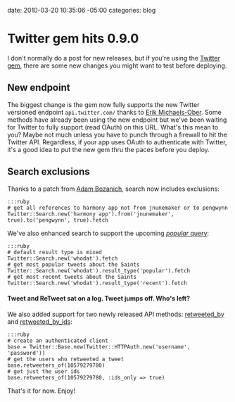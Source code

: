 date: 2010-03-20 10:35:06 -05:00
categories: blog

# Twitter gem hits 0.9.0
I don't normally do a post for new releases, but if you're using the <a href="http://gemcutter.org/gems/twitter">Twitter gem</a>, there are some new changes you might want to test before deploying.<!--more-->

## New endpoint

The biggest change is the gem now fully supports the new Twitter versioned endpoint <code>api.twitter.com/<version></code> thanks to <a href="http://twitter.com/sferik">Erik Michaels-Ober</a>. Some methods have already been using the new endpoint but we've been waiting for Twitter to fully support (read OAuth) on this URL. What's this mean to you? Maybe not much unless you have to punch through a firewall to hit the Twitter API. Regardless, if your app uses OAuth to authenticate with Twitter, it's a good idea to put the new gem thru the paces before you deploy.

## Search exclusions

Thanks to a patch from <a href="http://github.com/abozanich">Adam Bozanich</a>, search now includes exclusions:

    :::ruby
    # get all references to harmony app not from jnunemaker or to pengwynn
    Twitter::Search.new('harmony app').from('jnunemaker', true).to('pengwynn', true).fetch

We've also enhanced search to support the upcoming <a href="http://groups.google.com/group/twitter-api-announce/browse_thread/thread/983086ae9935d50c"><em>popular</em> query</a>:

    :::ruby
    # default result type is mixed
    Twitter::Search.new('whodat').fetch
    # get most popular tweets about the Saints
    Twitter::Search.new('whodat').result_type('popular').fetch
    # get most recent tweets about the Saints
    Twitter::Search.new('whodat').result_type('recent').fetch

<h4>Tweet and ReTweet sat on a log. Tweet jumps off. Who's left?</h4>
We also added support for two newly released API methods: <a href="http://apiwiki.twitter.com/Twitter-REST-API-Method:-GET-statuses-id-retweeted_by">retweeted_by</a> and <a href="http://apiwiki.twitter.com/Twitter-REST-API-Method:-GET-statuses-id-retweeted_by-ids">retweeted_by_ids</a>:

    :::ruby
    # create an authenticated client
    base = Twitter::Base.new(Twitter::HTTPAuth.new('username', 'password'))
    # get the users who retweeted a tweet
    base.retweeters_of(10579279780)
    # get just the user ids
    base.retweeters_of(10579279780, :ids_only => true)


That's it for now. Enjoy!
